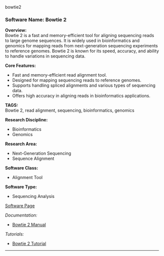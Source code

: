 bowtie2
### Software Name: Bowtie 2

**Overview:**  
Bowtie 2 is a fast and memory-efficient tool for aligning sequencing reads to large genome sequences. It is widely used in bioinformatics and genomics for mapping reads from next-generation sequencing experiments to reference genomes. Bowtie 2 is known for its speed, accuracy, and ability to handle variations in sequencing data.

**Core Features:**
- Fast and memory-efficient read alignment tool.
- Designed for mapping sequencing reads to reference genomes.
- Supports handling spliced alignments and various types of sequencing data.
- Offers high accuracy in aligning reads in bioinformatics applications.

**TAGS:**  
Bowtie 2, read alignment, sequencing, bioinformatics, genomics

**Research Discipline:**
- Bioinformatics
- Genomics

**Research Area:**
- Next-Generation Sequencing
- Sequence Alignment

**Software Class:**
- Alignment Tool

**Software Type:**
- Sequencing Analysis

[Software Page](http://bowtie-bio.sourceforge.net/bowtie2/index.shtml)

*Documentation:*
- [Bowtie 2 Manual](http://bowtie-bio.sourceforge.net/bowtie2/manual.shtml)

*Tutorials:*
- [Bowtie 2 Tutorial](http://bowtie-bio.sourceforge.net/bowtie2/manual.shtml#tutorials)
--------------------------------------
